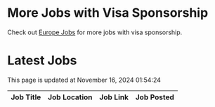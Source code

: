 # More Jobs with Visa Sponsorship

Check out [Europe Jobs](https://github.com/sureshparimi/europejobs#latest-jobs) for more jobs with visa sponsorship.

# Latest Jobs

This page is updated at November 16, 2024 01:54:24

| Job Title | Job Location | Job Link | Job Posted |
| --- | --- | --- | --- |

